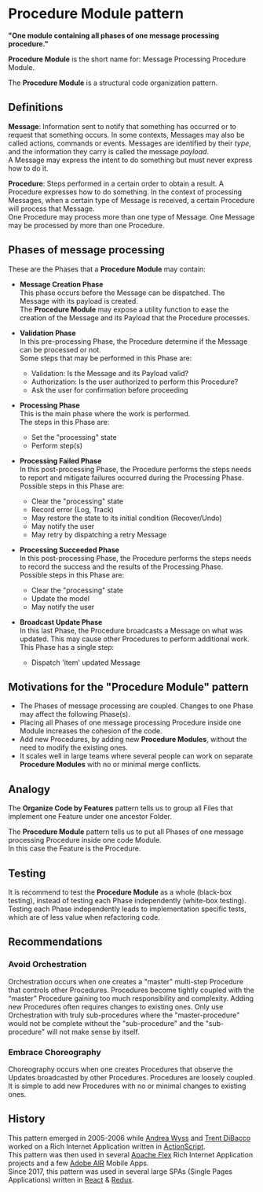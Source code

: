 # Procedure Module pattern

**"One module containing all phases of one message processing procedure."**

**Procedure Module** is the short name for: Message Processing Procedure Module.

The **Procedure Module** is a structural code organization pattern.

## Definitions

**Message**: Information sent to notify that something has occurred or to request that something occurs. In some contexts, Messages may also be called actions, commands or events.
Messages are identified by their _type_, and the information they carry is called the message _payload_.  
A Message may express the intent to do something but must never express how to do it.

**Procedure**: Steps performed in a certain order to obtain a result. A Procedure expresses how to do something.
In the context of processing Messages, when a certain type of Message is received, a certain Procedure will process that Message.  
One Procedure may process more than one type of Message. One Message may be processed by more than one Procedure.

## Phases of message processing

These are the Phases that a **Procedure Module** may contain:

- **Message Creation Phase**  
  This phase occurs before the Message can be dispatched.
  The Message with its payload is created.  
  The **Procedure Module** may expose a utility function to ease the creation of the Message and its Payload that the Procedure processes.

* **Validation Phase**  
  In this pre-processing Phase, the Procedure determine if the Message can be processed or not.  
  Some steps that may be performed in this Phase are:

  - Validation: Is the Message and its Payload valid?
  - Authorization: Is the user authorized to perform this Procedure?
  - Ask the user for confirmation before proceeding

* **Processing Phase**  
  This is the main phase where the work is performed.  
  The steps in this Phase are:

  - Set the "processing" state
  - Perform step(s)

* **Processing Failed Phase**  
  In this post-processing Phase, the Procedure performs the steps needs to report and mitigate failures occurred during the Processing Phase.  
  Possible steps in this Phase are:

  - Clear the "processing" state
  - Record error (Log, Track)
  - May restore the state to its initial condition (Recover/Undo)
  - May notify the user
  - May retry by dispatching a retry Message

* **Processing Succeeded Phase**  
  In this post-processing Phase, the Procedure performs the steps needs to record the success and the results of the Processing Phase.  
  Possible steps in this Phase are:

  - Clear the "processing" state
  - Update the model
  - May notify the user

* **Broadcast Update Phase**  
  In this last Phase, the Procedure broadcasts a Message on what was updated. This may cause other Procedures to perform additional work.  
  This Phase has a single step:

  - Dispatch 'item' updated Message

## Motivations for the "Procedure Module" pattern

- The Phases of message processing are coupled. Changes to one Phase may affect the following Phase(s).
- Placing all Phases of one message processing Procedure inside one Module increases the cohesion of the code.
- Add new Procedures, by adding new **Procedure Modules**, without the need to modify the existing ones.
- It scales well in large teams where several people can work on separate **Procedure Modules** with no or minimal merge conflicts.

## Analogy

The **Organize Code by Features** pattern tells us to group all Files that implement one Feature under one ancestor Folder.

The **Procedure Module** pattern tells us to put all Phases of one message processing Procedure inside one code Module.  
In this case the Feature is the Procedure.

## Testing

It is recommend to test the **Procedure Module** as a whole (black-box testing), instead of testing each Phase independently (white-box testing). Testing each Phase independently leads to implementation specific tests, which are of less value when refactoring code.

## Recommendations

### Avoid Orchestration

Orchestration occurs when one creates a "master" multi-step Procedure that controls other Procedures.
Procedures become tightly coupled with the “master” Procedure gaining too much responsibility and complexity. Adding new Procedures often requires changes to existing ones.
Only use Orchestration with truly sub-procedures where the "master-procedure" would not be complete without the "sub-procedure" and the "sub-procedure" will not make sense by itself.

### Embrace Choreography

Choreography occurs when one creates Procedures that observe the Updates broadcasted by other Procedures. Procedures are loosely coupled. It is simple to add new Procedures with no or minimal changes to existing ones.

## History

This pattern emerged in 2005-2006 while [Andrea Wyss](https://www.linkedin.com/in/awyss/) and [Trent DiBacco](https://www.linkedin.com/in/trent-dibacco-82840515/) worked on a Rich Internet Application written in [ActionScript](https://en.wikipedia.org/wiki/ActionScript).  
This pattern was then used in several [Apache Flex](https://en.wikipedia.org/wiki/Apache_Flex) Rich Internet Application projects and a few [Adobe AIR](https://get.adobe.com/air/) Mobile Apps.  
Since 2017, this pattern was used in several large SPAs (Single Pages Applications) written in [React](https://reactjs.org/) & [Redux](https://redux.js.org/).

